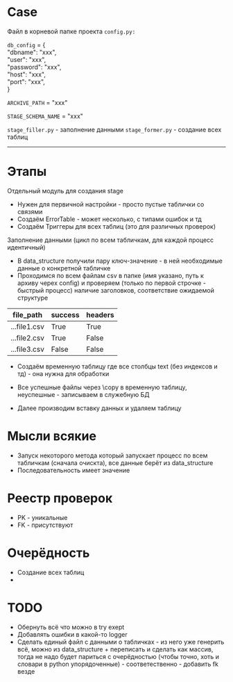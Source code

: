 # Case

Файл в корневой папке проекта
`config.py:`

`db_config` = {   
    "dbname": "xxx",   
    "user": "xxx",     
    "password": "xxx",   
    "host": "xxx",   
    "port": "xxx",    
}

`ARCHIVE_PATH` = "xxx"

`STAGE_SCHEMA_NAME` = "xxx"

`stage_filler.py` - заполнение данными
`stage_former.py` - создание всех таблиц

---

# Этапы  
Отдельный модуль для создания stage
- Нужен для первичной настройки - просто пустые таблички со связями
- Создаём ErrorTable - может несколько, с типами ошибок и тд
- Создаём Триггеры для всех таблиц (это для различных проверок)


Заполнение данными (цикл по всем табличкам, для каждой процесс идентичный)
- В data_structure получили пару ключ-значение - в ней необходимые данные о конкретной табличке
- Проходимся по всем файлам csv в папке (имя указано, путь к архиву черех config) и проверяем (только по первой строчке - быстрый процесс) наличие заголовков, соответствие ожидаемой структуре

| file_path | success | headers |
|----------------|----------------|----------------|
| ...file1.csv    | True     | True     |
| ...file2.csv     | True     | False     |
| ...file3.csv     | False     | False     |

- Создаём временную таблицу где все столбцы text (без индексов и тд) - она нужна для обработки

- Все успешные файлы через \copy в временную таблицу, неуспешные - записываем в служебную БД
 
- Далее производим вставку данных и удаляем таблицу

# Мысли всякие 
- Запуск некоторого метода который запускает процесс по всем табличкам (сначала очискта), все данные берёт из data_structure
- Последовательность имеет значение

# Реестр проверок
- PK - уникальные
- FK - присутствуют

# Очерёдность
- Создание всех таблиц
- 
# TODO
- Обернуть всё что можно в try exept
- Добавлять ошибки в какой-то logger
- Сделать единый файл с данными о табличках - из него уже генерить всё, можно из data_structure + переписать и сделать как массив, тогда не надо будет париться с очерёдностью (чтобы точно, хоть и словари в python упорядоченные) - соответественно - добавить fk везде